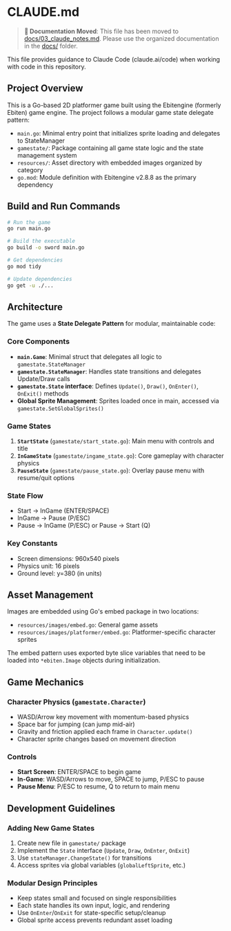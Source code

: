 # CLAUDE.md

> **📁 Documentation Moved**: This file has been moved to [docs/03_claude_notes.md](docs/03_claude_notes.md). Please use the organized documentation in the [docs/](docs/) folder.

This file provides guidance to Claude Code (claude.ai/code) when working with code in this repository.

## Project Overview

This is a Go-based 2D platformer game built using the Ebitengine (formerly Ebiten) game engine. The project follows a modular game state delegate pattern:

- `main.go`: Minimal entry point that initializes sprite loading and delegates to StateManager
- `gamestate/`: Package containing all game state logic and the state management system
- `resources/`: Asset directory with embedded images organized by category
- `go.mod`: Module definition with Ebitengine v2.8.8 as the primary dependency

## Build and Run Commands

```bash
# Run the game
go run main.go

# Build the executable
go build -o sword main.go

# Get dependencies
go mod tidy

# Update dependencies
go get -u ./...
```

## Architecture

The game uses a **State Delegate Pattern** for modular, maintainable code:

### Core Components

- **`main.Game`**: Minimal struct that delegates all logic to `gamestate.StateManager`
- **`gamestate.StateManager`**: Handles state transitions and delegates Update/Draw calls
- **`gamestate.State` interface**: Defines `Update()`, `Draw()`, `OnEnter()`, `OnExit()` methods
- **Global Sprite Management**: Sprites loaded once in main, accessed via `gamestate.SetGlobalSprites()`

### Game States

1. **`StartState`** (`gamestate/start_state.go`): Main menu with controls and title
2. **`InGameState`** (`gamestate/ingame_state.go`): Core gameplay with character physics
3. **`PauseState`** (`gamestate/pause_state.go`): Overlay pause menu with resume/quit options

### State Flow
- Start → InGame (ENTER/SPACE)
- InGame → Pause (P/ESC)  
- Pause → InGame (P/ESC) or Pause → Start (Q)

### Key Constants
- Screen dimensions: 960x540 pixels
- Physics unit: 16 pixels  
- Ground level: y=380 (in units)

## Asset Management

Images are embedded using Go's embed package in two locations:
- `resources/images/embed.go`: General game assets
- `resources/images/platformer/embed.go`: Platformer-specific character sprites

The embed pattern uses exported byte slice variables that need to be loaded into `*ebiten.Image` objects during initialization.

## Game Mechanics

### Character Physics (`gamestate.Character`)
- WASD/Arrow key movement with momentum-based physics
- Space bar for jumping (can jump mid-air)
- Gravity and friction applied each frame in `Character.update()`
- Character sprite changes based on movement direction

### Controls
- **Start Screen**: ENTER/SPACE to begin game
- **In-Game**: WASD/Arrows to move, SPACE to jump, P/ESC to pause
- **Pause Menu**: P/ESC to resume, Q to return to main menu

## Development Guidelines

### Adding New Game States
1. Create new file in `gamestate/` package
2. Implement the `State` interface (`Update`, `Draw`, `OnEnter`, `OnExit`)
3. Use `stateManager.ChangeState()` for transitions
4. Access sprites via global variables (`globalLeftSprite`, etc.)

### Modular Design Principles
- Keep states small and focused on single responsibilities
- Each state handles its own input, logic, and rendering
- Use `OnEnter`/`OnExit` for state-specific setup/cleanup
- Global sprite access prevents redundant asset loading